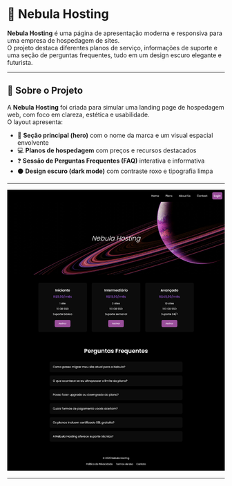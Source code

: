 # 🌌 Nebula Hosting

**Nebula Hosting** é uma página de apresentação moderna e responsiva para uma empresa de hospedagem de sites.  
O projeto destaca diferentes planos de serviço, informações de suporte e uma seção de perguntas frequentes, tudo em um design escuro elegante e futurista.

---

## 🧭 Sobre o Projeto
A **Nebula Hosting** foi criada para simular uma landing page de hospedagem web, com foco em clareza, estética e usabilidade.  
O layout apresenta:

- 💫 **Seção principal (hero)** com o nome da marca e um visual espacial envolvente  
- 💻 **Planos de hospedagem** com preços e recursos destacados  
- ❓ **Sessão de Perguntas Frequentes (FAQ)** interativa e informativa  
- ⚫ **Design escuro (dark mode)** com contraste roxo e tipografia limpa

---

![Nebula Hosting Preview](./img/project-img.png.png)

---